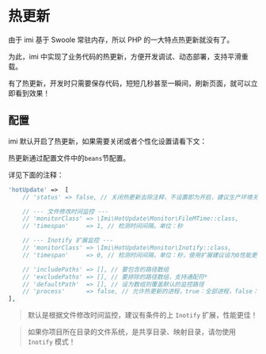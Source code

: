# 热更新

由于 imi 基于 Swoole 常驻内存，所以 PHP 的一大特点热更新就没有了。

为此，imi 中实现了业务代码的热更新，方便开发调试、动态部署，支持平滑重载。

有了热更新，开发时只需要保存代码，短短几秒甚至一瞬间，刷新页面，就可以立即看到效果！

## 配置

imi 默认开启了热更新，如果需要关闭或者个性化设置请看下文：

热更新通过配置文件中的`beans`节配置。

详见下面的注释：

```php
'hotUpdate'	=>	[
    // 'status'	=> false, // 关闭热更新去除注释，不设置即为开启，建议生产环境关闭

    // --- 文件修改时间监控 ---
    // 'monitorClass' => \Imi\HotUpdate\Monitor\FileMTime::class,
    // 'timespan'     => 1, // 检测时间间隔，单位：秒

    // --- Inotify 扩展监控 ---
    // 'monitorClass' => \Imi\HotUpdate\Monitor\Inotify::class,
    // 'timespan'     => 0, // 检测时间间隔，单位：秒，使用扩展建议设为0性能更佳

    // 'includePaths' => [], // 要包含的路径数组
    // 'excludePaths' => [], // 要排除的路径数组，支持通配符*
    // 'defaultPath'  => [], // 设为数组则覆盖默认的监控路径
    // 'process'      => false, // 允许热更新的进程，true：全部进程，false：不允许重启，array: 指定进程允许重启
],
```

> 默认是根据文件修改时间监控，建议有条件的上 `Inotify` 扩展，性能更佳！

> 如果你项目所在目录的文件系统，是共享目录、映射目录，请勿使用 `Inotify` 模式！
